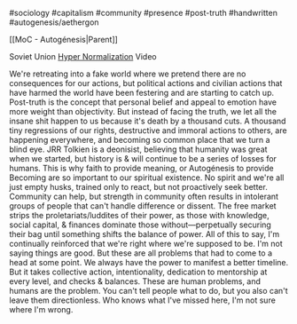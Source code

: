 #sociology #capitalism #community #presence #post-truth #handwritten #autogenesis/aethergon 

[[MoC - Autogénesis|Parent]]

 Soviet Union [Hyper Normalization](https://www.bbc.co.uk/iplayer/episode/p04b183c/hypernormalisation) Video

We're retreating into a fake world where we pretend there are no consequences for our actions, but political actions and civilian actions that have harmed the world have been festering and are starting to catch up. Post-truth is the concept that personal belief and appeal to emotion have more weight than objectivity. But instead of facing the truth, we let all the insane shit happen to us because it's death by a thousand cuts. A thousand tiny regressions of our rights, destructive and immoral actions to others, are happening everywhere, and becoming so common place that we turn a blind eye. JRR Tolkien is a deonisist, believing that humanity was great when we started, but history is & will continue to be a series of losses for humans. This is why faith to provide meaning, or Autogénesis to provide Becoming are so important to our spiritual existence. No spirit and we're all just empty husks, trained only to react, but not proactively seek better. Community can help, but strength in community often results in intolerant groups of people that can't handle difference or dissent. The free market strips the proletariats/luddites of their power, as those with knowledge, social capital, & finances dominate those without—perpetually securing their bag until something shifts the balance of power. All of this to say, I'm continually reinforced that we're right where we're supposed to be. I'm not saying things are good. But these are all problems that had to come to a head at some point. We always have the power to manifest a better timeline. But it takes collective action, intentionality, dedication to mentorship at every level, and checks & balances. These are human problems, and humans are the problem. You can't tell people what to do, but you also can't leave them directionless. Who knows what I've missed here, I'm not sure where I'm wrong.
